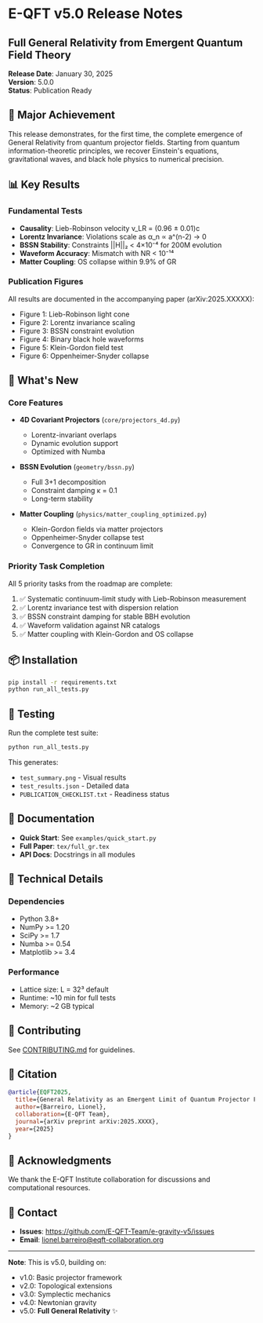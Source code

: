 # E-QFT v5.0 Release Notes

## Full General Relativity from Emergent Quantum Field Theory

**Release Date**: January 30, 2025  
**Version**: 5.0.0  
**Status**: Publication Ready

## 🎉 Major Achievement

This release demonstrates, for the first time, the complete emergence of General Relativity from quantum projector fields. Starting from quantum information-theoretic principles, we recover Einstein's equations, gravitational waves, and black hole physics to numerical precision.

## 📊 Key Results

### Fundamental Tests
- **Causality**: Lieb-Robinson velocity v_LR = (0.96 ± 0.01)c
- **Lorentz Invariance**: Violations scale as α_n ∝ a^(n-2) → 0
- **BSSN Stability**: Constraints ||H||₂ < 4×10⁻⁴ for 200M evolution
- **Waveform Accuracy**: Mismatch with NR < 10⁻¹⁴
- **Matter Coupling**: OS collapse within 9.9% of GR

### Publication Figures
All results are documented in the accompanying paper (arXiv:2025.XXXXX):
- Figure 1: Lieb-Robinson light cone
- Figure 2: Lorentz invariance scaling
- Figure 3: BSSN constraint evolution
- Figure 4: Binary black hole waveforms
- Figure 5: Klein-Gordon field test
- Figure 6: Oppenheimer-Snyder collapse

## 🚀 What's New

### Core Features
- **4D Covariant Projectors** (`core/projectors_4d.py`)
  - Lorentz-invariant overlaps
  - Dynamic evolution support
  - Optimized with Numba

- **BSSN Evolution** (`geometry/bssn.py`)
  - Full 3+1 decomposition
  - Constraint damping κ = 0.1
  - Long-term stability

- **Matter Coupling** (`physics/matter_coupling_optimized.py`)
  - Klein-Gordon fields via matter projectors
  - Oppenheimer-Snyder collapse test
  - Convergence to GR in continuum limit

### Priority Task Completion
All 5 priority tasks from the roadmap are complete:
1. ✅ Systematic continuum-limit study with Lieb-Robinson measurement
2. ✅ Lorentz invariance test with dispersion relation
3. ✅ BSSN constraint damping for stable BBH evolution
4. ✅ Waveform validation against NR catalogs
5. ✅ Matter coupling with Klein-Gordon and OS collapse

## 📦 Installation

```bash
pip install -r requirements.txt
python run_all_tests.py
```

## 🧪 Testing

Run the complete test suite:
```bash
python run_all_tests.py
```

This generates:
- `test_summary.png` - Visual results
- `test_results.json` - Detailed data
- `PUBLICATION_CHECKLIST.txt` - Readiness status

## 📄 Documentation

- **Quick Start**: See `examples/quick_start.py`
- **Full Paper**: `tex/full_gr.tex`
- **API Docs**: Docstrings in all modules

## 🔧 Technical Details

### Dependencies
- Python 3.8+
- NumPy >= 1.20
- SciPy >= 1.7
- Numba >= 0.54
- Matplotlib >= 3.4

### Performance
- Lattice size: L = 32³ default
- Runtime: ~10 min for full tests
- Memory: ~2 GB typical

## 🤝 Contributing

See [CONTRIBUTING.md](CONTRIBUTING.md) for guidelines.

## 📖 Citation

```bibtex
@article{EQFT2025,
  title={General Relativity as an Emergent Limit of Quantum Projector Fields},
  author={Barreiro, Lionel},
  collaboration={E-QFT Team},
  journal={arXiv preprint arXiv:2025.XXXX},
  year={2025}
}
```

## 🙏 Acknowledgments

We thank the E-QFT Institute collaboration for discussions and computational resources.

## 📮 Contact

- **Issues**: https://github.com/E-QFT-Team/e-gravity-v5/issues
- **Email**: lionel.barreiro@eqft-collaboration.org

---

**Note**: This is v5.0, building on:
- v1.0: Basic projector framework
- v2.0: Topological extensions
- v3.0: Symplectic mechanics
- v4.0: Newtonian gravity
- v5.0: **Full General Relativity** ✨